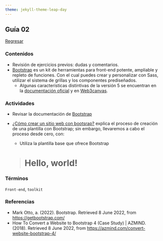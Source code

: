 ```yaml
---
theme: jekyll-theme-leap-day
---
```


## Guía 02

[Regresar](/DAWM-2022/)

### Contenidos

* Revisión de ejercicios previos: dudas y comentarios.
* [Bootstrap](https://getbootstrap.com/) es un kit de herramientas para front-end potente, ampliable y repleto de funciones. Con el cual puedes crear y personalizar con Sass, utilizar el sistema de grillas y los componentes prediseñados.
	- Algunas características distintivas de la versión 5 se encuentran en la [documentación oficial](https://getbootstrap.com/docs/5.0/migration/) y en [Web3canvas](https://web3canvas.com/convert-bootstrap-4-to-5-migration-guide/).


### Actividades

* Revisar la documentación de [Bootstrap](https://getbootstrap.com/docs/5.2/getting-started/introduction/)
* [¿Cómo crear un sitio web con bootsrap?](https://azmind.com/convert-website-bootstrap-4/) explica el proceso de creación de una plantilla con Bootstrap; sin embargo, llevaremos a cabo el proceso desde cero, con:
	- Utiliza la plantilla base que ofrece Bootstrap

	> <!doctype html>
	> <html lang="en">
	>   <head>
	>     <meta charset="utf-8">
	>     <meta name="viewport" content="width=device-width, initial-scale=1">
	>     <title>Bootstrap demo</title>
	>     <link href="https://cdn.jsdelivr.net/npm/bootstrap@5.2.0-beta1/dist/css/bootstrap.min.css" rel="stylesheet" integrity="sha384-0evHe/X+R7YkIZDRvuzKMRqM+OrBnVFBL6DOitfPri4tjfHxaWutUpFmBp4vmVor" crossorigin="anonymous">
	>   </head>
	>   <body>
	>     <h1>Hello, world!</h1>
	>     <script src="https://cdn.jsdelivr.net/npm/bootstrap@5.2.0-beta1/dist/js/bootstrap.bundle.min.js" integrity=" sha384-pprn3073KE6tl6bjs2QrFaJGz5/SUsLqktiwsUTF55Jfv3qYSDhgCecCxMW52nD2" crossorigin="anonymous"></script>
	>   </body>
	> </html>

### Términos

`Front-end`, `toolkit`

### Referencias

* Mark Otto, a. (2022). Bootstrap. Retrieved 8 June 2022, from https://getbootstrap.com/
* How To Convert a Website to Bootstrap 4 (Case Study) | AZMIND. (2018). Retrieved 8 June 2022, from https://azmind.com/convert-website-bootstrap-4/
